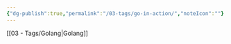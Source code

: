 ```yaml
---
{"dg-publish":true,"permalink":"/03-tags/go-in-action/","noteIcon":""}
---
```


[[03 - Tags/Golang\|Golang]]